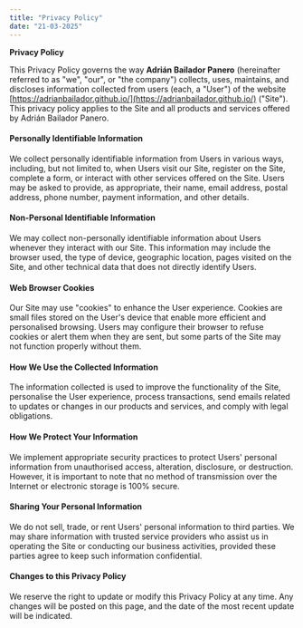 ```yaml
---
title: "Privacy Policy"
date: "21-03-2025"
---
```


**Privacy Policy**

This Privacy Policy governs the way **Adrián Bailador Panero** (hereinafter referred to as "we", "our", or "the company") collects, uses, maintains, and discloses information collected from users (each, a "User") of the website [https://adrianbailador.github.io/](https://adrianbailador.github.io/) ("Site"). This privacy policy applies to the Site and all products and services offered by Adrián Bailador Panero.

#### Personally Identifiable Information
We collect personally identifiable information from Users in various ways, including, but not limited to, when Users visit our Site, register on the Site, complete a form, or interact with other services offered on the Site. Users may be asked to provide, as appropriate, their name, email address, postal address, phone number, payment information, and other details.

#### Non-Personal Identifiable Information
We may collect non-personally identifiable information about Users whenever they interact with our Site. This information may include the browser used, the type of device, geographic location, pages visited on the Site, and other technical data that does not directly identify Users.

#### Web Browser Cookies
Our Site may use "cookies" to enhance the User experience. Cookies are small files stored on the User's device that enable more efficient and personalised browsing. Users may configure their browser to refuse cookies or alert them when they are sent, but some parts of the Site may not function properly without them.

#### How We Use the Collected Information
The information collected is used to improve the functionality of the Site, personalise the User experience, process transactions, send emails related to updates or changes in our products and services, and comply with legal obligations.

#### How We Protect Your Information
We implement appropriate security practices to protect Users' personal information from unauthorised access, alteration, disclosure, or destruction. However, it is important to note that no method of transmission over the Internet or electronic storage is 100% secure.

#### Sharing Your Personal Information
We do not sell, trade, or rent Users' personal information to third parties. We may share information with trusted service providers who assist us in operating the Site or conducting our business activities, provided these parties agree to keep such information confidential.

#### Changes to this Privacy Policy
We reserve the right to update or modify this Privacy Policy at any time. Any changes will be posted on this page, and the date of the most recent update will be indicated.


